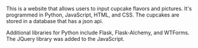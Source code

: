 This is a website that allows users to input cupcake flavors and pictures. It's programmed in Python, JavaScript, HTML, and CSS. The cupcakes are stored in a database that has a json api.

Additional libraries for Python include Flask, Flask-Alchemy, and WTForms. The JQuery library was added to the JavaScript.
